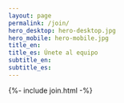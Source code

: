 ```yaml
---
layout: page
permalink: /join/
hero_desktop: hero-desktop.jpg
hero_mobile: hero-mobile.jpg
title_en:
title_es: Únete al equipo
subtitle_en:
subtitle_es:
---
```


{%- include join.html -%}
